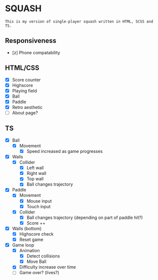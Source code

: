 # SQUASH

    This is my version of single-player squash written in HTML, SCSS and TS.

## Responsiveness

- [z] Phone compatability

## HTML/CSS

- [x] Score counter
- [x] Highscore
- [x] Playing field
- [x] Ball
- [x] Paddle
- [x] Retro aesthetic
- [ ] About page?

## TS

- [x] Ball
  - [x] Movement
    - [x] Speed increased as game progresses
- [x] Walls
  - [x] Collider
    - [x] Left wall
    - [x] Right wall
    - [x] Top wall
    - [x] Ball changes trajectory
- [x] Paddle
  - [x] Movement
    - [x] Mouse input
    - [x] Touch input
  - [x] Collider
    - [x] Ball changes trajectory (depending on part of paddle hit?)
    - [x] Score ++
- [x] Walls (bottom)
  - [x] Highscore check
  - [x] Reset game
- [x] Game loop
  - [x] Animation
    - [x] Detect collisions
    - [x] Move Ball
  - [x] Difficulty increase over time
  - [ ] Game over? (lives?)
